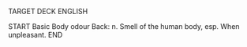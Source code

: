 TARGET DECK
ENGLISH

START
Basic
Body odour
Back: n. Smell of the human body, esp. When unpleasant.
END
